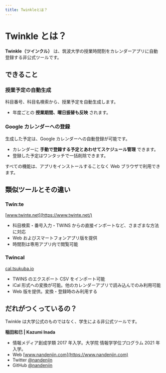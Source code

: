 ```yaml
---
title: Twinkleとは？
---
```


# Twinkle とは？

**Twinkle（ツインクル）** は、筑波大学の授業時間割をカレンダーアプリに自動登録する非公式ツールです。

## できること

### 授業予定の自動生成

科目番号、科目名検索から、授業予定を自動生成します。

- 年度ごとの **授業期間、曜日振替も反映** されます。

### Google カレンダーへの登録

生成した予定は、Google カレンダーへの自動登録が可能です。

- カレンダーに **手動で登録する予定とあわせてスケジュール管理** できます。
- 登録した予定はワンタッチで一括削除できます。

すべての機能は、アプリをインストールすることなく Web ブラウザで利用できます。

## 類似ツールとその違い

### Twin:te

[www.twinte.net](https://www.twinte.net/)

- 科目検索・番号入力・TWINS からの直接インポートなど、さまざまな方法に対応
- Web およびスマートフォンアプリ版を提供
- 時間割は専用アプリ内で閲覧可能

### Twincal

[cal.tsukuba.io](https://cal.tsukuba.io/)

- TWINS のエクスポート CSV をインポート可能
- iCal 形式への変換が可能。他のカレンダーアプリで読み込んでのみ利用可能
- Web 版を提供。変換・登録時のみ利用する

## だれがつくっているの？

Twinkle は大学公式のものではなく、学生による非公式ツールです。

**稲田和巳 | Kazumi Inada**

- 情報メディア創成学類 2017 年入学。大学院 情報学学位プログラム 2021 年入学。
- Web [www.nandenjin.com](https://www.nandenjin.com)
- Twitter [@nandenjin](https://twitter.com/nandenjin)
- GitHub [@nandenjin](https://github.com/nandenjin)
